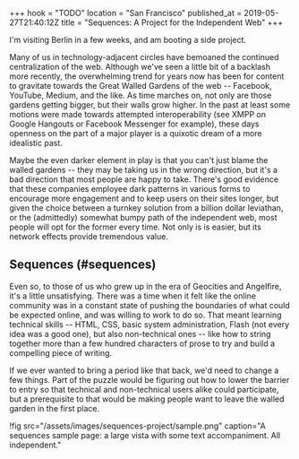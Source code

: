 +++
hook = "TODO"
location = "San Francisco"
published_at = 2019-05-27T21:40:12Z
title = "Sequences: A Project for the Independent Web"
+++

I'm visiting Berlin in a few weeks, and am booting a side
project.

Many of us in technology-adjacent circles have bemoaned the
continued centralization of the web. Although we've seen a
little bit of a backlash more recently, the overwhelming
trend for years now has been for content to gravitate
towards the Great Walled Gardens of the web -- Facebook,
YouTube, Medium, and the like. As time marches on, not only
are those gardens getting bigger, but their walls grow
higher. In the past at least some motions were made towards
attempted interoperability (see XMPP on Google Hangouts or
Facebook Messenger for example), these days openness on the
part of a major player is a quixotic dream of a more
idealistic past.

Maybe the even darker element in play is that you can't
just blame the walled gardens -- they may be taking us in
the wrong direction, but it's a bad direction that most
people are happy to take. There's good evidence that these
companies employee dark patterns in various forms to
encourage more engagement and to keep users on their sites
longer, but given the choice between a turnkey solution
from a billion dollar leviathan, or the (admittedly)
somewhat bumpy path of the independent web, most people
will opt for the former every time. Not only is is easier,
but its network effects provide tremendous value.

## Sequences (#sequences)

Even so, to those of us who grew up in the era of Geocities
and Angelfire, it's a little unsatisfying. There was a time
when it felt like the online community was in a constant
state of pushing the boundaries of what could be expected
online, and was willing to work to do so. That meant
learning technical skills -- HTML, CSS, basic system
administration, Flash (not every idea was a good one), but
also non-technical ones -- like how to string together more
than a few hundred characters of prose to try and build a
compelling piece of writing.

If we ever wanted to bring a period like that back, we'd
need to change a few things. Part of the puzzle would be
figuring out how to lower the barrier to entry so that
technical and non-technical users alike could participate,
but a prerequisite to that would be making people want to
leave the walled garden in the first place.

!fig src="/assets/images/sequences-project/sample.png" caption="A sequences sample page: a large vista with some text accompaniment. All independent."

